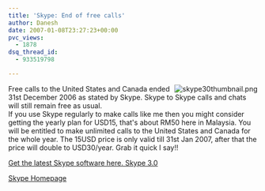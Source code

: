 ```yaml
---
title: 'Skype: End of free calls'
author: Danesh
date: 2007-01-08T23:27:23+00:00
pvc_views:
  - 1878
dsq_thread_id:
  - 933519798

---
```

<img src="/techblog/wp-content/uploads/2007/01/skype30thumbnail.png" alt="skype30thumbnail.png" id="image37" title="skype30thumbnail.png" align="right" />Free calls to the United States and Canada ended 31st December 2006 as stated by Skype. Skype to Skype calls and chats will still remain free as usual.  
If you use Skype regularly to make calls like me then you might consider getting the yearly plan for USD15, that's about RM50 here in Malaysia. You will be entitled to make unlimited calls to the United States and Canada for the whole year. The 15USD price is only valid till 31st Jan 2007, after that the price will double to USD30/year. Grab it quick I say!!

[Get the latest Skype software here. Skype 3.0][1]

[Skype Homepage][2]

 [1]: http://www.skype.com/go/download/
 [2]: http://www.skype.com/